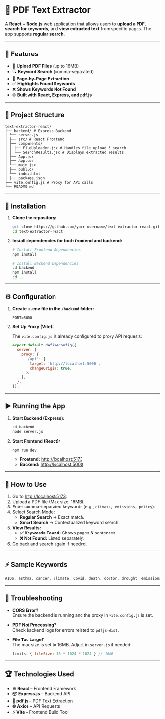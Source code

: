 # 📄 PDF Text Extractor

A **React + Node.js** web application that allows users to **upload a PDF**, **search for keywords**, and **view extracted text** from specific pages. The app supports **regular search**.

---

## 🚀 Features

- 📁 **Upload PDF Files** (up to 16MB)
- 🔍 **Keyword Search** (comma-separated)
- 📄 **Page-by-Page Extraction**
- ✅ **Highlights Found Keywords**
- ❌ **Shows Keywords Not Found**
- 🌐 **Built with React, Express, and pdf.js**

---

## 📂 Project Structure
```
text-extractor-react/
├── backend/ # Express Backend
│ └── server.js
│ ├── src/ # React Frontend
│ ├── components/
│ │ ├── FileUploader.jsx # Handles file upload & search
│ │ └── SearchResults.jsx # Displays extracted results
│ ├── App.jsx
│ ├── App.css
│ └── main.jsx
│ ├── public/
│ └── index.html
│ ├── package.json
├── vite.config.js # Proxy for API calls
└── README.md
```

---

## 💾 Installation

1. **Clone the repository:**

   ```bash
   git clone https://github.com/your-username/text-extractor-react.git
   cd text-extractor-react
   ```

2. **Install dependencies for both frontend and backend:**

   ```bash
   # Install Frontend Dependencies
   npm install

   # Install Backend Dependencies
   cd backend
   npm install
   cd ..
   ```

---

## ⚙️ Configuration

1. **Create a .env file in the `/backend` folder:**

   ```env
   PORT=5000
   ```

2. **Set Up Proxy (Vite):**

   The `vite.config.js` is already configured to proxy API requests:

   ```javascript
   export default defineConfig({
     server: {
       proxy: {
         '/api': {
           target: 'http://localhost:5000',
           changeOrigin: true,
         },
       },
     },
   });
   ```

---

## ▶️ Running the App

1. **Start Backend (Express):**

   ```bash
   cd backend
   node server.js
   ```

2. **Start Frontend (React):**

   ```bash
   npm run dev
   ```

   - **Frontend:** [http://localhost:5173](http://localhost:5173)
   - **Backend:** [http://localhost:5000](http://localhost:5000)

---

## 🧾 How to Use

1. Go to [http://localhost:5173](http://localhost:5173).
2. Upload a PDF file (Max size: 16MB).
3. Enter comma-separated keywords (e.g., `climate, emissions, policy`).
4. Select Search Mode:
   - **Regular Search** → Exact match.
   - **Smart Search** → Contextualized keyword search.
5. **View Results:**
   - **✅ Keywords Found:** Shows pages & sentences.
   - **❌ Not Found:** Listed separately.
6. Go back and search again if needed.

---

## ⚡ Sample Keywords

```cpp
AIDS, asthma, cancer, climate, Covid, death, doctor, drought, emissions, flood, food, health, hospital, malaria, mosquito, nutrition, pandemic, rainfall, sanitation, smoke, temperature, vector, virus, water, welfare, Zika
```

---

## 🐛 Troubleshooting

- **CORS Error?**  
  Ensure the backend is running and the proxy in `vite.config.js` is set.

- **PDF Not Processing?**  
  Check backend logs for errors related to `pdfjs-dist`.

- **File Too Large?**  
  The max size is set to 16MB. Adjust in `server.js` if needed:

  ```javascript
  limits: { fileSize: 16 * 1024 * 1024 } // 16MB
  ```

---

## 🏆 Technologies Used

- **⚛️ React** – Frontend Framework  
- **📦 Express.js** – Backend API  
- **📄 pdf.js** – PDF Text Extraction  
- **🌐 Axios** – API Requests  
- **⚡ Vite** – Frontend Build Tool
```

